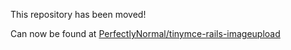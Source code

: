 This repository has been moved!

Can now be found at [PerfectlyNormal/tinymce-rails-imageupload](https://github.com/PerfectlyNormal/tinymce-rails-imageupload)